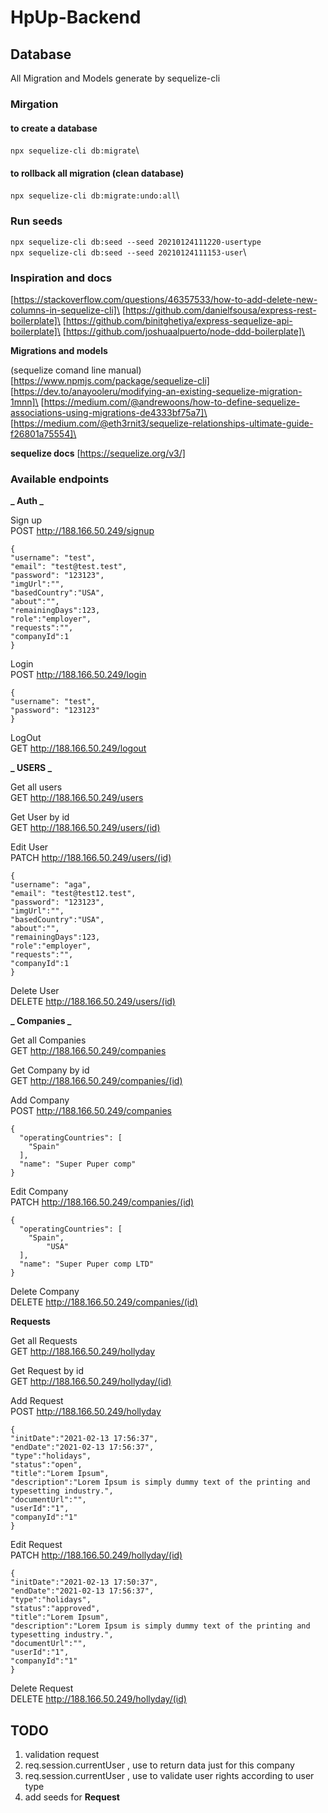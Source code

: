 # HpUp-Backend

## Database

All Migration and Models generate by sequelize-cli

### Mirgation

#### to create a database

`npx sequelize-cli db:migrate`\

#### to rollback all migration (clean database)

`npx sequelize-cli db:migrate:undo:all`\

### Run seeds

`npx sequelize-cli db:seed --seed 20210124111220-usertype`\
`npx sequelize-cli db:seed --seed 20210124111153-user`\

### Inspiration and docs

[https://stackoverflow.com/questions/46357533/how-to-add-delete-new-columns-in-sequelize-cli]\
[https://github.com/danielfsousa/express-rest-boilerplate]\
[https://github.com/binitghetiya/express-sequelize-api-boilerplate]\
[https://github.com/joshuaalpuerto/node-ddd-boilerplate]\

**Migrations and models**

(sequelize comand line manual)[https://www.npmjs.com/package/sequelize-cli]
[https://dev.to/anayooleru/modifying-an-existing-sequelize-migration-1mnn]\
[https://medium.com/@andrewoons/how-to-define-sequelize-associations-using-migrations-de4333bf75a7]\
[https://medium.com/@eth3rnit3/sequelize-relationships-ultimate-guide-f26801a75554]\

**sequelize docs**
[https://sequelize.org/v3/]

### Available endpoints

**_ Auth _**

Sign up \
POST http://188.166.50.249/signup

```
{
"username": "test",
"email": "test@test.test",
"password": "123123",
"imgUrl":"",
"basedCountry":"USA",
"about":"",
"remainingDays":123,
"role":"employer",
"requests":"",
"companyId":1
}
```

Login \
POST http://188.166.50.249/login

```
{
"username": "test",
"password": "123123"
}
```

LogOut \
GET http://188.166.50.249/logout

**_ USERS _**

Get all users \
GET http://188.166.50.249/users

Get User by id \
GET http://188.166.50.249/users/(id)

Edit User \
PATCH http://188.166.50.249/users/(id)

```
{
"username": "aga",
"email": "test@test12.test",
"password": "123123",
"imgUrl":"",
"basedCountry":"USA",
"about":"",
"remainingDays":123,
"role":"employer",
"requests":"",
"companyId":1
}
```

Delete User \
DELETE http://188.166.50.249/users/(id)

**_ Companies _**

Get all Companies \
GET http://188.166.50.249/companies

Get Company by id \
GET http://188.166.50.249/companies/(id)

Add Company \
POST http://188.166.50.249/companies

```
{
  "operatingCountries": [
    "Spain"
  ],
  "name": "Super Puper comp"
}
```

Edit Company \
PATCH http://188.166.50.249/companies/(id)

```
{
  "operatingCountries": [
    "Spain",
		"USA"
  ],
  "name": "Super Puper comp LTD"
}
```

Delete Company \
DELETE http://188.166.50.249/companies/(id)

**Requests**

Get all Requests \
GET http://188.166.50.249/hollyday

Get Request by id \
GET http://188.166.50.249/hollyday/(id)

Add Request \
POST http://188.166.50.249/hollyday

```
{
"initDate":"2021-02-13 17:56:37",
"endDate":"2021-02-13 17:56:37",
"type":"holidays",
"status":"open",
"title":"Lorem Ipsum",
"description":"Lorem Ipsum is simply dummy text of the printing and typesetting industry.",
"documentUrl":"",
"userId":"1",
"companyId":"1"
}
```

Edit Request \
PATCH http://188.166.50.249/hollyday/(id)

```
{
"initDate":"2021-02-13 17:50:37",
"endDate":"2021-02-13 17:56:37",
"type":"holidays",
"status":"approved",
"title":"Lorem Ipsum",
"description":"Lorem Ipsum is simply dummy text of the printing and typesetting industry.",
"documentUrl":"",
"userId":"1",
"companyId":"1"
}
```

Delete Request \
DELETE http://188.166.50.249/hollyday/(id)

## TODO

1. validation request
2. req.session.currentUser , use to return data just for this company
3. req.session.currentUser , use to validate user rights according to user type
4. add seeds for **Request**
